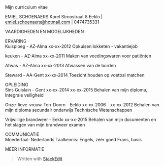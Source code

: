 Mijn curriculum vitae

EMIEL SCHOENAERS
Karel Stroostraat 8 Eeklo  |  emiel.schoenaers@hotmail.com  |  0474735331

VAARDIGHEDEN EN MOGELIJKHEDEN	



ERVARING	
Kuisploeg - AZ-Alma
xx-xx-2012
Opkuisen lokketen - vakantiejob

keuken - AZ-Alma
xx-xx-2011
Maken van voedingswaren voor patiënten

Afwas - AZ-Alma
xx-xx-2013
Afwassen van de borden

Steward - AA-Gent
xx-xx-2014
Toezicht houden op voetbal matchen 

OPLEIDING	
Sint-Guislain - Gent
xx-xx-2014 xx-xx-2015
Behalen van mijn diploma, Integrale veiligheid

Onze-lieve-vrouw-Ten-Doorn - Eeklo
xx-xx-2006 - xx-xx-2012 
Behalen van mijn diploma secundair onderwijs Technische Wetenschappen

Vrijwillige brandweer - Eeklo
xx-xx-2015
Behalen van mijn documenten en het slagen van mijn brandweer examen

COMMUNICATIE	
Moedertaal: Nederlands
Taalkennis: Engels, zéér goed
				   Frans, basis


MEER INFORMATIE	





> Written with [StackEdit](https://stackedit.io/).